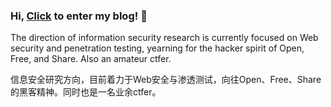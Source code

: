 ### Hi, [Click](https://www.zjun.info) to enter my blog! 👋

The direction of information security research is currently focused on Web security and penetration testing, yearning for the hacker spirit of Open, Free, and Share. Also an amateur ctfer.

信息安全研究方向，目前着力于Web安全与渗透测试，向往Open、Free、Share的黑客精神。同时也是一名业余ctfer。
